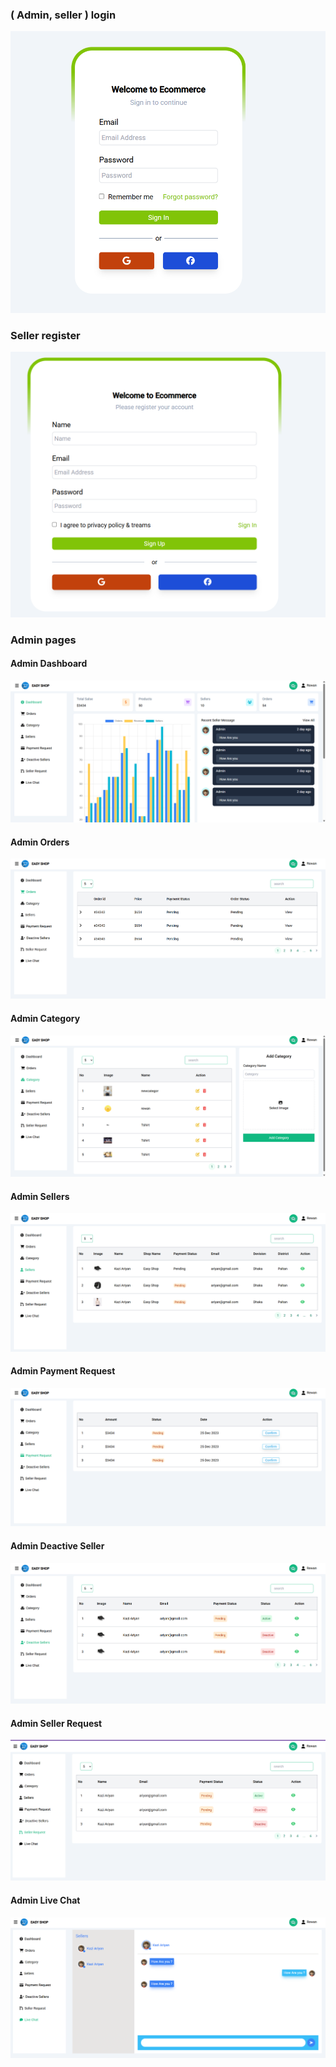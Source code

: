 ### ( Admin, seller ) login
![](screenshot/login.png)
### Seller register
![](screenshot/register.png)
### Admin pages
#### Admin Dashboard
![](screenshot/admin-dashboard.png)
#### Admin Orders
![](screenshot/orders.png)
#### Admin Category
![](screenshot/category.png)
#### Admin Sellers
![](screenshot/sellers.png)
#### Admin Payment Request
![](screenshot/payment-request.png)
#### Admin Deactive Seller
![](screenshot/deactive-seller.png)
#### Admin Seller Request
![](screenshot/seller-requests.png)
#### Admin Live Chat
![](screenshot/live-chat.png)
